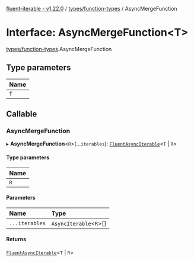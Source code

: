 [fluent-iterable - v1.22.0](../README.md) / [types/function-types](../modules/types_function_types.md) / AsyncMergeFunction

# Interface: AsyncMergeFunction<T\>

[types/function-types](../modules/types_function_types.md).AsyncMergeFunction

## Type parameters

| Name |
| :------ |
| `T` |

## Callable

### AsyncMergeFunction

▸ **AsyncMergeFunction**<`R`\>(...`iterables`): [`FluentAsyncIterable`](index.FluentAsyncIterable.md)<`T` \| `R`\>

#### Type parameters

| Name |
| :------ |
| `R` |

#### Parameters

| Name | Type |
| :------ | :------ |
| `...iterables` | `AsyncIterable`<`R`\>[] |

#### Returns

[`FluentAsyncIterable`](index.FluentAsyncIterable.md)<`T` \| `R`\>
